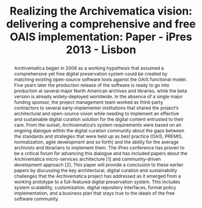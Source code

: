 ---
abstract: Archivematica began in 2008 as a working hypothesis that assumed a comprehensive
  yet free digital preservation system could be created by matching existing open-source
  software tools against the OAIS functional model. Five years later the production
  release of the software is ready to go into production at several major North American
  archives and libraries, while the beta version is already widely-deployed worldwide.
  In the absence of a single major funding sponsor, the project management team worked
  as third-party contractors to several early-implementer institutions that shared
  the project’s architectural and open-source vision while needing to implement an
  effective and sustainable digital curation solution for the digital content entrusted
  to their care. From the outset, Archivematica’s system requirements were based on
  an ongoing dialogue within the digital curation community about the gaps between
  the standards and strategies that were held up as best practice (OAIS, PREMIS, normalization,
  agile development and so forth) and the ability for the average archivists and librarians
  to implement them. The iPres conference has proven to be a critical forum for advancing
  this dialogue and has included papers about the Archivematica micro-services architecture
  [1] and community-driven development approach [2]. This paper will provide a conclusion
  to these earlier papers by discussing the key architectural, digital curation and
  sustainability challenges that the Archivematica project has addressed as it emerged
  from a working prototype to a full-featured digital preservation system. This includes
  system scalability, customization, digital repository interfaces, format policy
  implementation, and a business plan that stays true to the ideals of the free software
  community.
creators:
- van Garderen, Peter
- C. Mumma, Courtney
date: null
document_url: https://services.phaidra.univie.ac.at/api/object/o:378058/download
grand_parent: iPRES
institutions: []
keywords:
- archivematica
- digital preservation
- archives
- oais
- migration
- formats
- premis
- mets
- agile development
- open-source
- lisbon
landing_page_url: https://phaidra.univie.ac.at/o:378058
language: eng
layout: publication
license: CC BY-SA 2.0 AT
notes_url: null
parent: iPRES 2013
presentation_url: null
size: 244995
source_name: iPRES
title: 'Realizing the Archivematica vision: delivering a comprehensive and free OAIS
  implementation: Paper - iPres 2013 - Lisbon'
type: paper
year: 2013
---